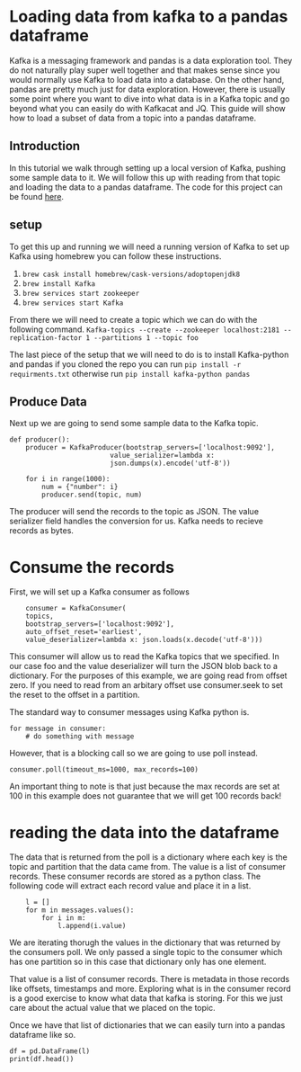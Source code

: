 # Loading data from kafka to a pandas dataframe

Kafka is a messaging framework and pandas is a data exploration tool. They do not naturally play super well together and that makes sense since you would normally use Kafka to load data into a database. On the other hand, pandas are pretty much just for data exploration. However, there is usually some point where you want to dive into what data is in a Kafka topic and go beyond what you can easily do with Kafkacat and JQ. This guide will show how to load a subset of data from a topic into a pandas dataframe.


## Introduction
In this tutorial we walk through setting up a local version of Kafka, pushing some sample data to it. We will follow this up with reading from that topic and loading the data to a pandas dataframe. The code for this project can be found [here](https://github.com/jrottersman/kafka-pandas).

## setup
To get this up and running we will need a running version of Kafka to set up Kafka using homebrew you can follow these instructions.

1. `brew cask install homebrew/cask-versions/adoptopenjdk8`
2. `brew install Kafka`
3. `brew services start zookeeper`
4. `brew services start Kafka`

From there we will need to create a topic which we can do with the following command. `Kafka-topics --create --zookeeper localhost:2181 --replication-factor 1 --partitions 1 --topic foo`

The last piece of the setup that we will need to do is to install Kafka-python and pandas if you cloned the repo you can run `pip install -r requirments.txt` otherwise run `pip install kafka-python pandas`

## Produce Data

Next up we are going to send some sample data to the Kafka topic.

```
def producer():
    producer = KafkaProducer(bootstrap_servers=['localhost:9092'],
                         value_serializer=lambda x: 
                         json.dumps(x).encode('utf-8'))
    
    for i in range(1000):
        num = {"number": i}
        producer.send(topic, num)
```

The producer will send the records to the topic as JSON. The value serializer field handles the conversion for us. Kafka needs to recieve records as bytes.

# Consume the records
First, we will set up a Kafka consumer as follows
```
    consumer = KafkaConsumer(
    topics,
    bootstrap_servers=['localhost:9092'],
    auto_offset_reset='earliest',
    value_deserializer=lambda x: json.loads(x.decode('utf-8')))
```
This consumer will allow us to read the Kafka topics that we specified. In our case foo and the value deserializer will turn the JSON blob back to a dictionary. For the purposes of this example, we are going read from offset zero. If you need to read from an arbitary offset use consumer.seek to set the reset to the offset in a partition.

The standard way to consumer messages using Kafka python is.
```
for message in consumer:
    # do something with message
```
However, that is a blocking call so we are going to use poll instead. 
```
consumer.poll(timeout_ms=1000, max_records=100)
```
An important thing to note is that just because the max records are set at 100 in this example does not guarantee that we will get 100 records back!

# reading the data into the dataframe

The data that is returned from the poll is a dictionary where each key is the topic and partition that the data came from. The value is a list of consumer records. These consumer records are stored as a python class. The following code will extract each record value and place it in a list.

```
    l = []
    for m in messages.values():
        for i in m:
            l.append(i.value)
```
We are iterating thorugh the values in the dictionary that was returned by the consumers poll. We only passed a single topic to the consumer which has one partition so in this case that dictionary only has one element.

That value is a list of consumer records. There is metadata in those records like offsets, timestamps and more. Exploring what is in the consumer record is a good exercise to know what data that kafka is storing. For this we just care about the actual value that we placed on the topic.

Once we have that  list of dictionaries that we can easily turn into a pandas dataframe like so. 
```
df = pd.DataFrame(l)
print(df.head())
```
